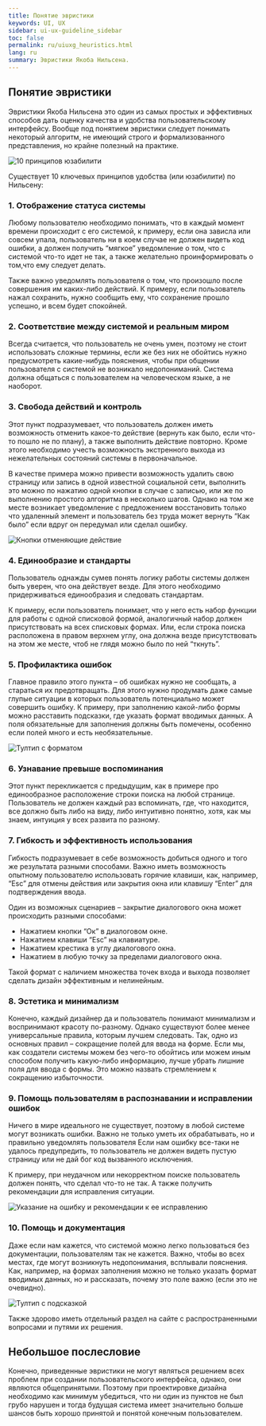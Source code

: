 ```yaml
---
title: Понятие эвристики
keywords: UI, UX
sidebar: ui-ux-guideline_sidebar
toc: false
permalink: ru/uiuxg_heuristics.html
lang: ru
summary: Эвристики Якоба Нильсена.
---
```


## Понятие эвристики

Эвристики Якоба Нильсена это один из самых простых и эффективных способов дать оценку качества и удобства пользовательскому интерфейсу. Вообще под понятием эвристики следует понимать некоторый алгоритм, не имеющий строго и формализованного представления, но крайне полезный на практике.

![10 принципов юзабилити](/images/pages/guides/ui-ux-guideline/uiuxg_heuristics/1.png)

Существует 10 ключевых принципов удобства (или юзабилити) по Нильсену:

### 1. Отображение статуса системы

Любому пользователю необходимо понимать, что в каждый момент времени происходит с его системой, к примеру, если она зависла или совсем упала, пользователь ни в коем случае не должен видеть код ошибки, а должен получить “мягкое” уведомление о том, что с системой что-то идет не так, а также желательно проинформировать о том,что ему следует делать.

Также важно уведомлять пользователя о том, что произошло после совершения им каких-либо действий. К примеру, если пользователь нажал сохранить, нужно сообщить ему, что сохранение прошло успешно, и всем будет спокойней.

### 2. Соответствие между системой и реальным миром

Всегда считается, что пользователь не очень умен, поэтому не стоит использовать сложные термины, если же без них не обойтись нужно предусмотреть какие-нибудь пояснения, чтобы при общении пользователя с системой не возникало недопониманий. Система должна общаться с пользователем на человеческом языке, а не наоборот.

### 3. Свобода действий и контроль

Этот пункт подразумевает, что пользователь должен иметь возможность отменить какое-то действие (вернуть как было, если что-то пошло не по плану), а также выполнить действие повторно. Кроме этого необходимо учесть возможность экстренного выхода из нежелательных состояний системы в первоначальное.  

В качестве примера можно привести возможность удалить свою страницу или запись в одной известной социальной сети, выполнить это можно по нажатию одной кнопки в случае с записью, или же по выполнению простого алгоритма в несколько шагов. Однако на том же месте возникает уведомление с предложением восстановить только что удаленный элемент и пользователь без труда может вернуть “Как было” если вдруг он передумал или сделал ошибку.

![Кнопки отменяющие действие](/images/pages/guides/ui-ux-guideline/uiuxg_heuristics/2.png)

### 4. Единообразие и стандарты

Пользователь однажды сумев понять логику работы системы должен быть уверен, что она действует везде. Для этого необходимо придерживаться единообразия и следовать стандартам.

К примеру, если пользователь понимает, что у него есть набор функции для работы с одной списковой формой, аналогичный набор должен присутствовать на всех списковых формах. Или, если строка поиска расположена в правом верхнем углу, она должна везде присутствовать на этом же месте, чтоб не глядя можно было по ней “ткнуть”.

### 5. Профилактика ошибок

Главное правило этого пункта – об ошибках нужно не сообщать, а стараться их предотвращать. Для этого нужно продумать даже самые глупые ситуации в которых пользователь потенциально может совершить ошибку. К примеру, при заполнению какой-либо формы можно расставить подсказки, где указать формат вводимых данных. А поля обязательные для заполнения должны быть помечены, особенно если полей много и есть необязательные.

![Тултип с форматом](/images/pages/guides/ui-ux-guideline/uiuxg_heuristics/3.png)

### 6. Узнавание превыше воспоминания

Этот пункт перекликается с предыдущим, как в примере про единообразное расположение строки поиска на любой странице. Пользователь не должен каждый раз вспоминать, где, что находится, все должно быть либо на виду, либо интуитивно понятно, хотя, как мы знаем, интуиция у всех развита по разному.

### 7. Гибкость и эффективность использования

Гибкость подразумевает в себе возможность добиться одного и того же результата разными способами. Важно иметь возможность опытному пользователю использовать горячие клавиши, как, например, “Esc” для отмены действия или закрытия окна или клавишу “Enter” для подтверждения ввода.

Один из возможных сценариев – закрытие диалогового окна может происходить разными способами:

* Нажатием кнопки “Ок” в диалоговом окне.
* Нажатием клавиши “Esc” на клавиатуре.
* Нажатием крестика в углу диалогового окна.
* Нажатием в любую точку за пределами диалогового окна.

Такой формат с наличием множества точек входа и выхода позволяет сделать дизайн эффективным и нелинейным.

### 8. Эстетика и минимализм

Конечно, каждый дизайнер да и пользователь понимают минимализм и воспринимают красоту по-разному. Однако существуют более менее универсальные правила, которым лучшем следовать. Так, одно из основных правил – сокращение полей для ввода на форме. Если мы, как создатели системы можем без чего-то обойтись или можем иным способом получить какую-либо информацию, лучше убрать лишние поля для ввода с формы. Это можно назвать стремлением к сокращению избыточности.

### 9. Помощь пользователям в распознавании и исправлении ошибок

Ничего в мире идеального не существует, поэтому в любой системе могут возникать ошибки. Важно не только уметь их обрабатывать, но и правильно уведомлять пользователя Если нам ошибку все-таки не удалось предупредить, то пользователь не должен видеть пустую страницу или не дай бог код вызванного исключения.

К примеру, при неудачном или некорректном поиске пользователь должен понять, что сделал что-то не так. А также получить рекомендации для исправления ситуации.

![Указание на ошибку и рекомендации к ее исправлению](/images/pages/guides/ui-ux-guideline/uiuxg_heuristics/4.png)

### 10. Помощь и документация

Даже если нам кажется, что системой можно легко пользоваться без документации, пользователям так не кажется. Важно, чтобы во всех местах, где могут возникнуть недопонимания, всплывали пояснения. Как, например, на формах заполнения можно не только указать формат вводимых данных, но и рассказать, почему это поле важно (если это не очевидно).

![Тултип с подсказкой](/images/pages/guides/ui-ux-guideline/uiuxg_heuristics/5.png)

Также здорово иметь отдельный раздел на сайте с распространенными вопросами и путями их решения.

## Небольшое послесловие

Конечно, приведенные эвристики не могут являться решением всех проблем при создании пользовательского интерфейса, однако, они являются общепринятыми. Поэтому при проектировке дизайна необходимо как минимум убедиться, что ни один из пунктов не был грубо нарушен и тогда будущая система имеет значительно больше шансов быть хорошо принятой и понятой конечным пользователем.
